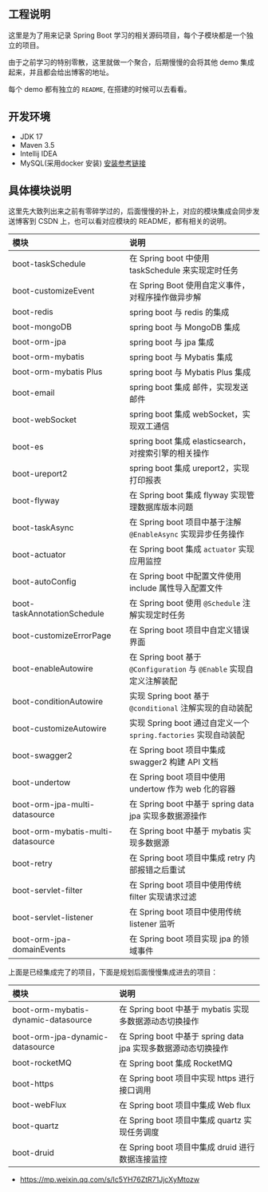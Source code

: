 ## 工程说明

这里是为了用来记录 Spring Boot 学习的相关源码项目，每个子模块都是一个独立的项目。

由于之前学习的特别零散，这里就做一个聚合，后期慢慢的会将其他 demo 集成起来，并且都会给出博客的地址。

每个 demo 都有独立的 `README`, 在搭建的时候可以去看看。

## 开发环境

- JDK 17
- Maven 3.5 
- Intellij IDEA
- MySQL(采用docker 安装) [安装参考链接](https://blog.csdn.net/qq_18948359/article/details/125486934?spm=1001.2014.3001.5502)

## 具体模块说明

这里先大致列出来之前有零碎学过的，后面慢慢的补上，对应的模块集成会同步发送博客到 CSDN 上，也可以看对应模块的 README，都有相关的说明。

| 模块                                | 说明                                                      |
|:----------------------------------|:--------------------------------------------------------|
| boot-taskSchedule                 | 在 Spring boot 中使用 taskSchedule 来实现定时任务                  |
| boot-customizeEvent               | 在 Spring Boot 使用自定义事件，对程序操作做异步解                         |
| boot-redis                        | spring boot 与 redis 的集成                                 |
| boot-mongoDB                      | spring boot 与 MongoDB 集成                                |
| boot-orm-jpa                      | spring boot 与 jpa 集成                                    |
| boot-orm-mybatis                  | spring boot 与 Mybatis 集成                                |
| boot-orm-mybatis Plus             | spring boot 与 Mybatis Plus 集成                           |
| boot-email                        | spring boot 集成 邮件，实现发送邮件                                |
| boot-webSocket                    | spring boot 集成 webSocket，实现双工通信                         |
| boot-es                           | spring boot 集成 elasticsearch，对搜索引擎的相关操作                 |
| boot-ureport2                     | spring boot 集成 ureport2，实现打印报表                          |
| boot-flyway                       | 在 Spring boot 集成 flyway 实现管理数据库版本问题                     |
| boot-taskAsync                    | 在 Spring boot 项目中基于注解 `@EnableAsync` 实现异步任务操作           |
| boot-actuator                     | 在 Spring boot 集成 `actuator` 实现应用监控                      |
| boot-autoConfig                   | 在 Spring boot 中配置文件使用 include 属性导入配置文件                  |
| boot-taskAnnotationSchedule       | 在 Spring boot 使用 `@Schedule` 注解实现定时任务                   |
| boot-customizeErrorPage           | 在 Spring boot 项目中自定义错误界面                                |
| boot-enableAutowire               | 在 Spring boot 基于 `@Configuration` 与 `@Enable` 实现自定义注解装配 |
| boot-conditionAutowire            | 实现 Spring boot 基于 `@conditional` 注解实现的自动装配              |
| boot-customizeAutowire            | 实现 Spring boot 通过自定义一个 `spring.factories`  实现自动装配       |
| boot-swagger2                     | 在 Spring boot 项目中集成 swagger2 构建 API 文档                  |
| boot-undertow                     | 在 Spring boot 项目中使用 undertow 作为 web 化的容器                |
| boot-orm-jpa-multi-datasource     | 在 Spring boot 中基于 spring data jpa 实现多数据源操作              |
| boot-orm-mybatis-multi-datasource | 在 Spring boot 中基于 mybatis 实现多数据源                        |
| boot-retry                        | 在 Spring boot 项目中集成 retry 内部报错之后重试                      |
| boot-servlet-filter               | 在 Spring boot 项目中使用传统 filter 实现请求过滤                     |
| boot-servlet-listener             | 在 Spring boot 项目中使用传统 listener 监听                       |
| boot-orm-jpa-domainEvents         | 在 Spring boot 项目实现 jpa 的领域事件                            |

上面是已经集成完了的项目，下面是规划后面慢慢集成进去的项目：

| 模块                                  | 说明                                             |
|:------------------------------------|:-----------------------------------------------|
| boot-orm-mybatis-dynamic-datasource | 在 Spring boot 中基于 mybatis 实现多数据源动态切换操作         |
| boot-orm-jpa-dynamic-datasource     | 在 Spring boot 中基于 spring data jpa 实现多数据源动态切换操作 |
| boot-rocketMQ                       | 在 Spring boot 集成 RocketMQ                      |
| boot-https                          | 在 Spring boot 项目中实现 https 进行接口调用               |
| boot-webFlux                        | 在 Spring boot 项目中集成 Web flux                   |
| boot-quartz                         | 在 Spring boot 项目中集成 quartz 实现任务调度              |
| boot-druid                          | 在 Spring boot 项目中集成 druid 进行数据连接监控             |




- https://mp.weixin.qq.com/s/Ic5YH76ZtR71JjcXyMtozw